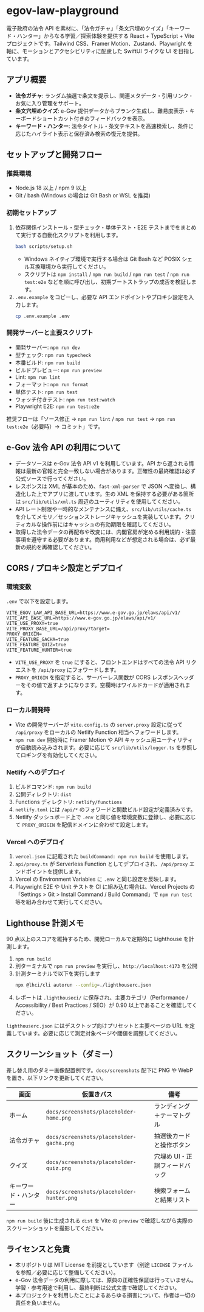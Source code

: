 # egov-law-playground

電子政府の法令 API を素材に、「法令ガチャ」「条文穴埋めクイズ」「キーワード・ハンター」からなる学習／探索体験を提供する React + TypeScript + Vite プロジェクトです。Tailwind CSS、Framer Motion、Zustand、Playwright を軸に、モーションとアクセシビリティに配慮した SwiftUI ライクな UI を目指しています。

## アプリ概要

- **法令ガチャ**: ランダム抽選で条文を提示し、関連メタデータ・引用リンク・お気に入り管理をサポート。
- **条文穴埋めクイズ**: e-Gov 提供データからブランク生成し、難易度表示・キーボードショートカット付きのフィードバックを表示。
- **キーワード・ハンター**: 法令タイトル・条文テキストを高速検索し、条件に応じたハイライト表示と保存済み検索の復元を提供。

## セットアップと開発フロー

### 推奨環境
- Node.js 18 以上 / npm 9 以上
- Git / bash (Windows の場合は Git Bash or WSL を推奨)

### 初期セットアップ
1. 依存関係インストール・型チェック・単体テスト・E2E テストまでをまとめて実行する自動化スクリプトを利用します。
   ```bash
   bash scripts/setup.sh
   ```
   - Windows ネイティブ環境で実行する場合は Git Bash など POSIX シェル互換環境から実行してください。
   - スクリプトは `npm install` / `npm run build` / `npm run test` / `npm run test:e2e` などを順に呼び出し、初期ブートストラップの成否を検証します。
2. `.env.example` をコピーし、必要な API エンドポイントやプロキシ設定を入力します。
   ```bash
   cp .env.example .env
   ```

### 開発サーバーと主要スクリプト
- 開発サーバー: `npm run dev`
- 型チェック: `npm run typecheck`
- 本番ビルド: `npm run build`
- ビルドプレビュー: `npm run preview`
- Lint: `npm run lint`
- フォーマット: `npm run format`
- 単体テスト: `npm run test`
- ウォッチ付きテスト: `npm run test:watch`
- Playwright E2E: `npm run test:e2e`

推奨フローは「ソース修正 → `npm run lint` / `npm run test` → `npm run test:e2e`（必要時）→ コミット」です。

## e-Gov 法令 API の利用について

- データソースは e-Gov 法令 API v1 を利用しています。API から返される情報は最新の官報と完全一致しない場合があります。正確性の最終確認は必ず公式ソースで行ってください。
- レスポンスは XML が基本のため、`fast-xml-parser` で JSON へ変換し、構造化した上でアプリに渡しています。生の XML を保持する必要がある箇所は `src/lib/utils/xml.ts` 周辺のユーティリティを使用してください。
- API レート制限や一時的なメンテナンスに備え、`src/lib/utils/cache.ts` を介してメモリ／セッションストレージキャッシュを実装しています。クリティカルな操作前にはキャッシュの有効期限を確認してください。
- 取得した法令データの再配布や改変には、内閣官房が定める利用規約・注意事項を遵守する必要があります。商用利用などが想定される場合は、必ず最新の規約を再確認してください。

## CORS / プロキシ設定とデプロイ

### 環境変数
`.env` で以下を設定します。

```
VITE_EGOV_LAW_API_BASE_URL=https://www.e-gov.go.jp/elaws/api/v1/
VITE_API_BASE_URL=https://www.e-gov.go.jp/elaws/api/v1/
VITE_USE_PROXY=true
VITE_PROXY_BASE_URL=/api/proxy?target=
PROXY_ORIGIN=
VITE_FEATURE_GACHA=true
VITE_FEATURE_QUIZ=true
VITE_FEATURE_HUNTER=true
```

- `VITE_USE_PROXY` を `true` にすると、フロントエンドはすべての法令 API リクエストを `/api/proxy` にフォワードします。
- `PROXY_ORIGIN` を指定すると、サーバーレス関数が CORS レスポンスヘッダーをその値で返すようになります。空欄時はワイルドカードが適用されます。

### ローカル開発時
- Vite の開発サーバーが `vite.config.ts` の `server.proxy` 設定に従って `/api/proxy` をローカルの Netlify Function 相当へフォワードします。
- `npm run dev` 開始時に Framer Motion や API キャッシュ用ユーティリティが自動読み込みされます。必要に応じて `src/lib/utils/logger.ts` を参照してロギングを有効化してください。

### Netlify へのデプロイ
1. ビルドコマンド: `npm run build`
2. 公開ディレクトリ: `dist`
3. Functions ディレクトリ: `netlify/functions`
4. `netlify.toml` には `/api/*` のフォワードと関数ビルド設定が定義済みです。
5. Netlify ダッシュボード上で `.env` と同じ値を環境変数に登録し、必要に応じて `PROXY_ORIGIN` を配信ドメインに合わせて設定します。

### Vercel へのデプロイ
1. `vercel.json` に記載された `buildCommand: npm run build` を使用します。
2. `api/proxy.ts` が Serverless Function としてデプロイされ、`/api/proxy` エンドポイントを提供します。
3. Vercel の Environment Variables に `.env` と同じ設定を反映します。
4. Playwright E2E や Unit テストを CI に組み込む場合は、Vercel Projects の「Settings > Git > Install Command / Build Command」で `npm run test` 等を組み合わせて実行してください。

## Lighthouse 計測メモ

90 点以上のスコアを維持するため、開発ローカルで定期的に Lighthouse を計測します。

1. `npm run build`
2. 別ターミナルで `npm run preview` を実行し、`http://localhost:4173` を公開
3. 計測ターミナルで以下を実行します
   ```bash
   npx @lhci/cli autorun --config=./lighthouserc.json
   ```
4. レポートは `.lighthouseci/` に保存され、主要カテゴリ（Performance / Accessibility / Best Practices / SEO）が 0.90 以上であることを確認してください。

`lighthouserc.json` にはデスクトップ向けプリセットと主要ページの URL を定義しています。必要に応じて測定対象ページや閾値を調整してください。

## スクリーンショット（ダミー）

差し替え用のダミー画像配置例です。`docs/screenshots` 配下に PNG や WebP を置き、以下リンクを更新してください。

| 画面 | 仮置きパス | 備考 |
| ---- | ---------- | ---- |
| ホーム | `docs/screenshots/placeholder-home.png` | ランディング＋テーマトグル |
| 法令ガチャ | `docs/screenshots/placeholder-gacha.png` | 抽選後カードと操作ボタン |
| クイズ | `docs/screenshots/placeholder-quiz.png` | 穴埋め UI・正誤フィードバック |
| キーワード・ハンター | `docs/screenshots/placeholder-hunter.png` | 検索フォームと結果リスト |

`npm run build` 後に生成される `dist` を Vite の `preview` で確認しながら実際のスクリーンショットを撮影してください。

## ライセンスと免責

- 本リポジトリは MIT License を前提としています（別途 `LICENSE` ファイルを参照／必要に応じて整備してください）。
- e-Gov 法令データの利用に際しては、原典の正確性保証は行っていません。学習・参考用途で利用し、最終判断は公式文書で確認してください。
- 本プロジェクトを利用したことによるあらゆる損害について、作者は一切の責任を負いません。
